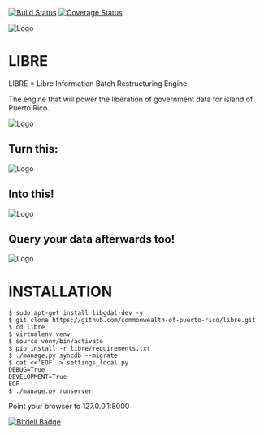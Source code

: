 [![Build Status](https://travis-ci.org/commonwealth-of-puerto-rico/libre.png?branch=development)](https://travis-ci.org/commonwealth-of-puerto-rico/libre)
[![Coverage Status](https://coveralls.io/repos/commonwealth-of-puerto-rico/libre/badge.png?branch=development)](https://coveralls.io/r/commonwealth-of-puerto-rico/libre?branch=development)

![Logo](https://raw.github.com/commonwealth-of-puerto-rico/libre/master/libre/docs/_static/libre_logo.png)


LIBRE
=====

LIBRE = Libre Information Batch Restructuring Engine


The engine that will power the liberation of government data for island of Puerto Rico.


![Logo](https://raw.github.com/commonwealth-of-puerto-rico/libre/master/libre/docs/_static/main_diagram.png)

Turn this:
----------

![Logo](https://raw.github.com/commonwealth-of-puerto-rico/libre/master/libre/docs/_static/before.png)

Into this!
----------

![Logo](https://raw.github.com/commonwealth-of-puerto-rico/libre/master/libre/docs/_static/after.png)

Query your data afterwards too!
-------------------------------

![Logo](https://raw.github.com/commonwealth-of-puerto-rico/libre/master/libre/docs/_static/math_query.png)

INSTALLATION
============

    $ sudo apt-get install libgdal-dev -y
    $ git clone https://github.com/commonwealth-of-puerto-rico/libre.git
    $ cd libre
    $ virtualenv venv
    $ source venv/bin/activate
    $ pip install -r libre/requirements.txt
    $ ./manage.py syncdb --migrate
    $ cat <<'EOF' > settings_local.py
    DEBUG=True
    DEVELOPMENT=True
    EOF
    $ ./manage.py runserver

Point your browser to 127.0.0.1:8000


[![Bitdeli Badge](https://d2weczhvl823v0.cloudfront.net/commonwealth-of-puerto-rico/libre/trend.png)](https://bitdeli.com/free "Bitdeli Badge")

